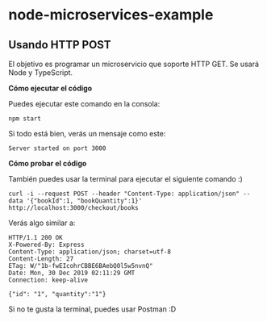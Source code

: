 # node-microservices-example
Usando HTTP POST
---
El objetivo es programar un microservicio que soporte HTTP GET. Se usará Node y TypeScript.


**Cómo ejecutar el código** </br>

Puedes ejecutar este comando en la consola:
```
npm start
```
Si todo está bien, verás un mensaje como este:
```
Server started on port 3000
```

**Cómo probar el código** </br>

También puedes usar la terminal para ejecutar el siguiente comando :)

```
curl -i --request POST --header "Content-Type: application/json" --data '{"bookId":1, "bookQuantity":1}' http://localhost:3000/checkout/books
```

Verás algo similar a:

```
HTTP/1.1 200 OK
X-Powered-By: Express
Content-Type: application/json; charset=utf-8
Content-Length: 27
ETag: W/"1b-fwEIcohrCBBE6BAebQ0l5w5nvnQ"
Date: Mon, 30 Dec 2019 02:11:29 GMT
Connection: keep-alive

{"id": "1", "quantity":"1"}
```

Si no te gusta la terminal, puedes usar Postman :D
